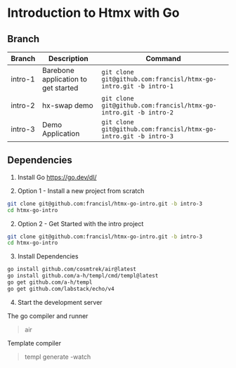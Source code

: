 # Introduction to Htmx with Go

## Branch

| Branch | Description | Command |
| --- | --- | --- |
| intro-1 | Barebone application to get started | `git clone git@github.com:francisl/htmx-go-intro.git -b intro-1` |
| intro-2 | hx-swap demo | `git clone git@github.com:francisl/htmx-go-intro.git -b intro-2` |
| intro-3 | Demo Application | `git clone git@github.com:francisl/htmx-go-intro.git -b intro-3`|


## Dependencies

1. Install Go
https://go.dev/dl/

2. Option 1 - Install a new project from scratch

```bash
git clone git@github.com:francisl/htmx-go-intro.git -b intro-3
cd htmx-go-intro 
```

2. Option 2 - Get Started with the intro project
```sh
git clone git@github.com:francisl/htmx-go-intro.git -b intro-3
cd htmx-go-intro 
```

3. Install Dependencies

```sh
go install github.com/cosmtrek/air@latest
go install github.com/a-h/templ/cmd/templ@latest
go get github.com/a-h/templ
go get github.com/labstack/echo/v4
```

4. Start the development server

The go compiler and runner
> air

Template compiler
> templ generate -watch 
